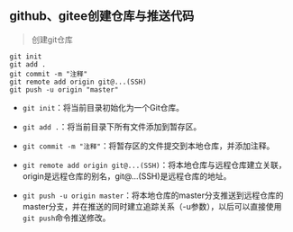 ## github、gitee创建仓库与推送代码

> 创建git仓库

```
git init
git add .
git commit -m "注释"
git remote add origin git@...(SSH)
git push -u origin "master"
```

- `git init`：将当前目录初始化为一个Git仓库。

- `git add .`：将当前目录下所有文件添加到暂存区。

- `git commit -m "注释"`：将暂存区的文件提交到本地仓库，并添加注释。

- `git remote add origin git@...(SSH)`：将本地仓库与远程仓库建立关联，origin是远程仓库的别名，git@...(SSH)是远程仓库的地址。

- `git push -u origin master`：将本地仓库的master分支推送到远程仓库的master分支，并在推送的同时建立追踪关系（-u参数），以后可以直接使用`git push`命令推送修改。

  

  

  